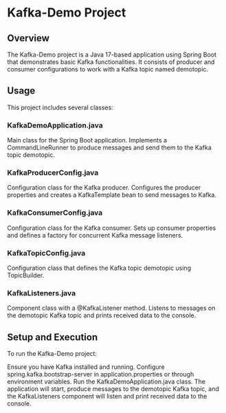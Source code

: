 # Kafka-Demo Project
## Overview
The Kafka-Demo project is a Java 17-based application using Spring Boot that demonstrates basic Kafka functionalities.
It consists of producer and consumer configurations to work with a Kafka topic named demotopic.

## Usage
This project includes several classes:

### KafkaDemoApplication.java
Main class for the Spring Boot application.
Implements a CommandLineRunner to produce messages and send them to the Kafka topic demotopic.

### KafkaProducerConfig.java
Configuration class for the Kafka producer.
Configures the producer properties and creates a KafkaTemplate bean to send messages to Kafka.

### KafkaConsumerConfig.java
Configuration class for the Kafka consumer.
Sets up consumer properties and defines a factory for concurrent Kafka message listeners.

### KafkaTopicConfig.java
Configuration class that defines the Kafka topic demotopic using TopicBuilder.

### KafkaListeners.java
Component class with a @KafkaListener method.
Listens to messages on the demotopic Kafka topic and prints received data to the console.

## Setup and Execution
To run the Kafka-Demo project:

Ensure you have Kafka installed and running.
Configure spring.kafka.bootstrap-server in application.properties or through environment variables.
Run the KafkaDemoApplication.java class.
The application will start, produce messages to the demotopic Kafka topic, and the KafkaListeners component will listen and print received data to the console.
